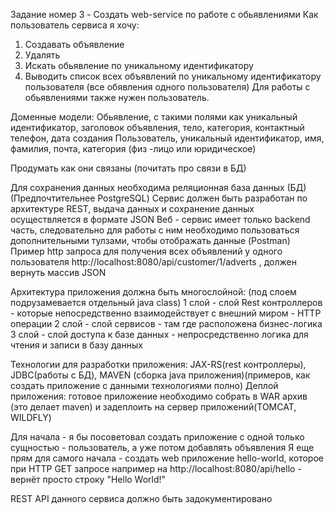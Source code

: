Задание номер 3 - Cоздать web-service по работе с обьявлениями
Как пользователь сервиса я хочу:
  1) Cоздавать объявление
  3) Удалять
  4) Искать обьявление по уникальному идентификатору
  5) Выводить список всех объявлений по уникальному идентификатору пользователя (все обявления одного пользователя)
Для работы с обьявлениями также нужен пользователь.

Доменные модели: Обьявление, с такими полями как уникальный идентификатор, заголовок объявления, тело, категория, контактный телефон, дата создания
                                            Пользователь, уникальный идентификатор, имя, фамилия, почта, категория (физ -лицо или юридическое) 

Продумать как они связаны (почитать про связи в БД)

Для сохранения данных необходима реляционная база данных (БД) (Предпочтительнее PostgreSQL)
Сервис должен  быть разработан по архитектуре REST, выдача данных и сохранение данных осуществляется в формате JSON 
Веб - сервис имеет только backend часть, следовательно для работы с ним необходимо пользоваться дополнительными тулзами, чтобы отображать данные (Postman)
Пример http запроса для получения всех объявлений у одного пользователя    http://localhost:8080/api/customer/1/adverts , должен вернуть массив JSON 

Архитектура приложения должна быть многослойной: (под слоем подрузамевается отдельный java class)
   1 cлой - слой Rest контроллеров - которые непосредственно взаимодействует с внешний миром - HTTP операции 
  2 слой -  слой сервисов -  там где расположена бизнес-логика 
  3 слой - слой доступа к базе данных - непросредственно логика для чтения и записи в базу данных

Технологии для разработки приложения: JAX-RS(rest контроллеры), JDBC(работы с БД), MAVEN (сборка java приложения)(примеров, как создать приложение с данными технологиями полно)
Деплой приложения: готовое приложение необходимо собрать в WAR архив (это делает maven) и задеплоить на сервер приложений(TOMCAT, WILDFLY)

Для начала - я бы посоветовал создать приложение с одной только сущностью - пользователь,  а уже потом добавлять объявления
Я еще прям для самого начала - создать web приложение hello-world, которое при  HTTP GET запросе 
например на   http://localhost:8080/api/hello - вернёт просто строку "Hello World!"

REST API данного сервиса должно быть задокументировано
